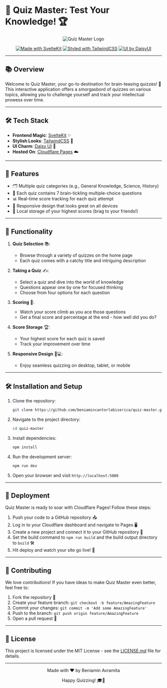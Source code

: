 # 🧠 Quiz Master: Test Your Knowledge! 🏆

<div align="center">

![Quiz Master Logo](https://img.freepik.com/free-vector/cartoon-style-question-mark-symbol-background-why-who-query_1017-50433.jpg?t=st=1726146542~exp=1726150142~hmac=cfb967ea7f863bb9a57c2ee722d6b4a3da71c8a7bfc40f3ae9cef471311b625b&w=1800)

[![Made with SvelteKit](https://img.shields.io/badge/Made%20with-SvelteKit-FF3E00?style=for-the-badge&logo=svelte)](https://kit.svelte.dev/)
[![Styled with TailwindCSS](https://img.shields.io/badge/Styled%20with-TailwindCSS-38B2AC?style=for-the-badge&logo=tailwind-css)](https://tailwindcss.com/)
[![UI by DaisyUI](https://img.shields.io/badge/UI%20by-DaisyUI-5A0EF8?style=for-the-badge&logo=daisyui)](https://daisyui.com/)

</div>

---

## 📚 Overview

Welcome to Quiz Master, your go-to destination for brain-teasing quizzes! 🎉 This interactive application offers a smorgasbord of quizzes on various topics, allowing you to challenge yourself and track your intellectual prowess over time.

---

## 🛠️ Tech Stack

- **Frontend Magic**: [SvelteKit](https://kit.svelte.dev/) ✨
- **Stylish Looks**: [TailwindCSS](https://tailwindcss.com/) 🎨
- **UI Charm**: [Daisy UI](https://daisyui.com/) 🌼
- **Hosted On**: [Cloudflare Pages](https://pages.cloudflare.com/) ☁️

---

## 🌟 Features

- 🗂️ Multiple quiz categories (e.g., General Knowledge, Science, History)
- 🧐 Each quiz contains 7 brain-tickling multiple-choice questions
- 📊 Real-time score tracking for each quiz attempt
- 📱 Responsive design that looks great on all devices
- 💾 Local storage of your highest scores (brag to your friends!)

---

## 🚀 Functionality

1. **Quiz Selection** 📚: 
   - Browse through a variety of quizzes on the home page
   - Each quiz comes with a catchy title and intriguing description

2. **Taking a Quiz** ✍️:
   - Select a quiz and dive into the world of knowledge
   - Questions appear one by one for focused thinking
   - Choose from four options for each question

3. **Scoring** 🎯:
   - Watch your score climb as you ace those questions
   - Get a final score and percentage at the end - how well did you do?

4. **Score Storage** 🏆:
   - Your highest score for each quiz is saved
   - Track your improvement over time

5. **Responsive Design** 📱💻:
   - Enjoy seamless quizzing on desktop, tablet, or mobile

---

## 🛠️ Installation and Setup

1. Clone the repository:
   ```bash
   git clone https://github.com/beniamincantorlabiserica/quiz-master.git
   ```

2. Navigate to the project directory:
   ```bash
   cd quiz-master
   ```

3. Install dependencies:
   ```bash
   npm install
   ```

4. Run the development server:
   ```bash
   npm run dev
   ```

5. Open your browser and visit `http://localhost:5000`

---

## 🚀 Deployment

Quiz Master is ready to soar with Cloudflare Pages! Follow these steps:

1. Push your code to a GitHub repository 📤
2. Log in to your Cloudflare dashboard and navigate to Pages 🖥️
3. Create a new project and connect it to your GitHub repository 🔗
4. Set the build command to `npm run build` and the build output directory to `build` 🛠️
5. Hit deploy and watch your site go live! 🎉

---

## 🤝 Contributing

We love contributions! If you have ideas to make Quiz Master even better, feel free to:

1. Fork the repository 🍴
2. Create your feature branch: `git checkout -b feature/AmazingFeature`
3. Commit your changes: `git commit -m 'Add some AmazingFeature'`
4. Push to the branch: `git push origin feature/AmazingFeature`
5. Open a pull request 🎉

---

## 📜 License

This project is licensed under the MIT License - see the [LICENSE.md](LICENSE.md) file for details.

---

<div align="center">

Made with ❤️ by Beniamin Avramita

Happy Quizzing! 🎓🎉

</div>
